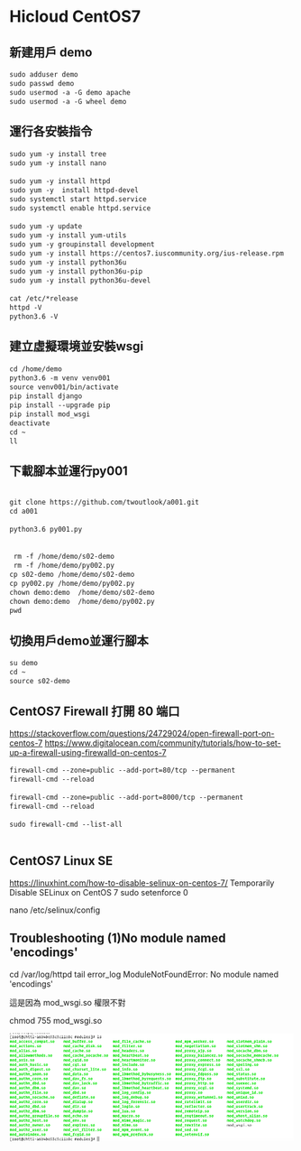 # Hicloud CentOS7

## 新建用戶 demo

```
sudo adduser demo
sudo passwd demo
sudo usermod -a -G demo apache
sudo usermod -a -G wheel demo
```

## 運行各安裝指令
```
sudo yum -y install tree
sudo yum -y install nano

sudo yum -y install httpd
sudo yum -y  install httpd-devel
sudo systemctl start httpd.service
sudo systemctl enable httpd.service

sudo yum -y update
sudo yum -y install yum-utils
sudo yum -y groupinstall development
sudo yum -y install https://centos7.iuscommunity.org/ius-release.rpm
sudo yum -y install python36u
sudo yum -y install python36u-pip
sudo yum -y install python36u-devel

cat /etc/*release
httpd -V
python3.6 -V
```

## 建立虛擬環境並安裝wsgi

```
cd /home/demo
python3.6 -m venv venv001
source venv001/bin/activate
pip install django
pip install --upgrade pip
pip install mod_wsgi
deactivate
cd ~
ll
```

## 下載腳本並運行py001

```

git clone https://github.com/twoutlook/a001.git
cd a001

python3.6 py001.py


 rm -f /home/demo/s02-demo
 rm -f /home/demo/py002.py
cp s02-demo /home/demo/s02-demo
cp py002.py /home/demo/py002.py
chown demo:demo  /home/demo/s02-demo
chown demo:demo  /home/demo/py002.py
pwd

```


## 切換用戶demo並運行腳本

```
su demo
cd ~
source s02-demo

```

## CentOS7 Firewall 打開 80 端口
https://stackoverflow.com/questions/24729024/open-firewall-port-on-centos-7
https://www.digitalocean.com/community/tutorials/how-to-set-up-a-firewall-using-firewalld-on-centos-7

```
firewall-cmd --zone=public --add-port=80/tcp --permanent
firewall-cmd --reload

firewall-cmd --zone=public --add-port=8000/tcp --permanent
firewall-cmd --reload

sudo firewall-cmd --list-all


```

## CentOS7 Linux SE
https://linuxhint.com/how-to-disable-selinux-on-centos-7/
Temporarily Disable SELinux on CentOS 7
sudo setenforce 0

nano /etc/selinux/config


## Troubleshooting (1)No module named 'encodings'

cd /var/log/httpd
tail error_log
ModuleNotFoundError: No module named 'encodings'

這是因為 mod_wsgi.so 權限不對

chmod 755 mod_wsgi.so 

![err1](/img/wsgi.png)



